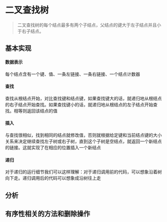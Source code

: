 # 二叉查找树

> 二叉查找树的每个结点最多有两个子结点，父结点的键大于左子结点并且小于右子结点。

## 基本实现

#### 数据表示

每个结点含有一个键、值、一条左链接、一条右链接、一个结点计数器

#### 查找

查找从根结点开始，对比查找键和结点键，如果查找键大的话，就递归地从根结点的右子结点开始查找。如果查找键小的话，就递归地从根结点的左子结点开始查找。相等则返回该结点的值

#### 插入

与查找很相似，找到相同的结点就修改值，否则就根据给定键和当前结点键的大小关系来决定继续查找左子树或右子树，直到这个子树是空结点，就返回一个新结点的链接。这就实现了在相应的位置插入一个新结点

#### 递归

对于递归的运行细节我们可以这样理解：对于递归调用前的代码，可以想象沿着树向下走。递归调用后的代码可以想象成沿树往上走

## 分析

## 有序性相关的方法和删除操作

